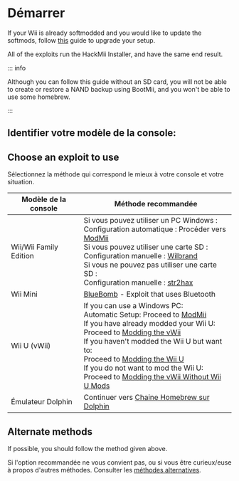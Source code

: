 # Démarrer

If your Wii is already softmodded and you would like to update the softmods, follow [this](hackmii) guide to upgrade your setup.

All of the exploits run the HackMii Installer, and have the same end result.

::: info

Although you can follow this guide without an SD card, you will not be able to create or restore a NAND backup using BootMii, and you won't be able to use some homebrew.

:::

## Identifier votre modèle de la console:

<!--@include: @/_include/identify-console.html -->

## Choose an exploit to use

Sélectionnez la méthode qui correspond le mieux à votre console et votre situation.

| Modèle de la console            | Méthode recommandée                                                                                                                                                                                                                                                                                                                                                                                                                                                                             |
| ------------------------------- | ----------------------------------------------------------------------------------------------------------------------------------------------------------------------------------------------------------------------------------------------------------------------------------------------------------------------------------------------------------------------------------------------------------------------------------------------------------------------------------------------- |
| Wii/Wii Family Edition          | Si vous pouvez utiliser un PC Windows :<br> Configuration automatique : Procéder vers [ModMii](modmii)<br> Si vous pouvez utiliser une carte SD :<br> Configuration manuelle : [Wilbrand](wilbrand)<br> Si vous ne pouvez pas utiliser une carte SD :<br> Configuration manuelle : [str2hax](str2hax)<br>                                                                                       |
| Wii Mini                        | [BlueBomb](bluebomb) - Exploit that uses Bluetooth                                                                                                                                                                                                                                                                                                                                                                                                                                              |
| Wii U (vWii) | If you can use a Windows PC:<br> Automatic Setup: Proceed to [ModMii](modmii)<br> If you have already modded your Wii U:<br> Proceed to [Modding the vWii](vwii-homebrew-channel)<br> If you haven't modded the Wii U but want to:<br> Proceed to [Modding the Wii U](https://wiiu.hacks.guide)<br> If you do not want to mod the Wii U:<br> Proceed to [Modding the vWii Without Wii U Mods](wiiu-nand-dumper) |
| Émulateur Dolphin               | Continuer vers [Chaine Homebrew sur Dolphin](homebrew-dolphin)                                                                                                                                                                                                                                                                                                                                                                                                                                  |

## Alternate methods

If possible, you should follow the method given above.

Si l'option recommandée ne vous convient pas, ou si vous être curieux/euse à propos d'autres méthodes. Consulter les [méthodes alternatives](legacy-exploits).
